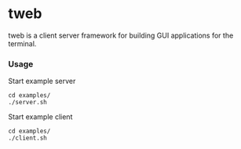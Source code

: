 # tweb

tweb is a client server framework for building GUI applications for the terminal.

### Usage
Start example server
```
cd examples/
./server.sh
```
Start example client
```
cd examples/
./client.sh
```